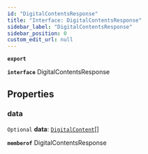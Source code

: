 ```yaml
---
id: "DigitalContentsResponse"
title: "Interface: DigitalContentsResponse"
sidebar_label: "DigitalContentsResponse"
sidebar_position: 0
custom_edit_url: null
---
```


**`export`**

**`interface`** DigitalContentsResponse

## Properties

### data

 `Optional` **data**: [`DigitalContent`](DigitalContent.md)[]

**`memberof`** DigitalContentsResponse

